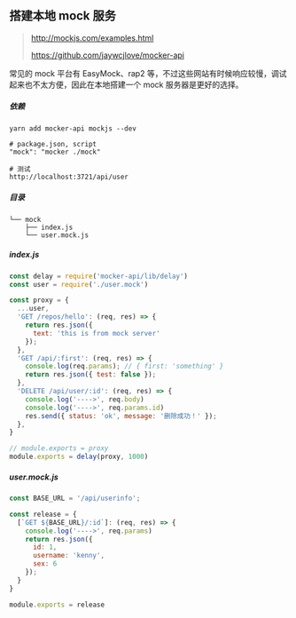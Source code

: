 ## 搭建本地 mock 服务

> http://mockjs.com/examples.html
>
> https://github.com/jaywcjlove/mocker-api

常见的 mock 平台有 EasyMock、rap2 等，不过这些网站有时候响应较慢，调试起来也不太方便，因此在本地搭建一个 mock 服务器是更好的选择。

##### 依赖

```
yarn add mocker-api mockjs --dev

# package.json, script
"mock": "mocker ./mock"

# 测试
http://localhost:3721/api/user
```

##### 目录

```
└── mock
    ├── index.js
    └── user.mock.js
```

##### index.js

```js
const delay = require('mocker-api/lib/delay')
const user = require('./user.mock')

const proxy = {
  ...user,
  'GET /repos/hello': (req, res) => {
    return res.json({
      text: 'this is from mock server'
    });
  },
  'GET /api/:first': (req, res) => {
    console.log(req.params); // { first: 'something' }
    return res.json({ test: false });
  },
  'DELETE /api/user/:id': (req, res) => {
    console.log('---->', req.body)
    console.log('---->', req.params.id)
    res.send({ status: 'ok', message: '删除成功！' });
  },
}

// module.exports = proxy
module.exports = delay(proxy, 1000)
```

##### user.mock.js

```js
const BASE_URL = '/api/userinfo';

const release = {
  [`GET ${BASE_URL}/:id`]: (req, res) => {
    console.log('---->', req.params)
    return res.json({
      id: 1,
      username: 'kenny',
      sex: 6
    });
  }
}

module.exports = release
```

